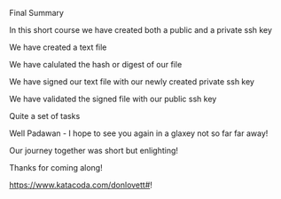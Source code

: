 
Final Summary

In this short course we have created both a public and a private ssh key

We have created a text file 

We have calulated the hash or digest of our file

We have signed our text file with our newly created private ssh key

We have validated the signed file with our public ssh key

Quite a set of tasks

Well  Padawan - I hope to see you again in a glaxey not so far far away!



Our journey together was short but enlighting!

Thanks for coming along!

https://www.katacoda.com/donlovett#!
